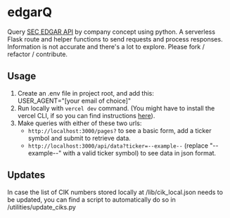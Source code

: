 # edgarQ

Query [SEC EDGAR API](https://www.sec.gov/edgar/sec-api-documentation) by company concept using python. A serverless Flask route and helper functions to send requests and process responses. Information is not accurate and there's a lot to explore. Please fork / refactor / contribute.

## Usage

1. Create an .env file in project root, and add this:  
   USER_AGENT="[your email of choice]"
2. Run locally with `vercel dev` command. (You might have to install the vercel CLI, if so you can find instructions [here](https://vercel.com/docs/cli)).
3. Make queries with either of these two urls:
   - `http://localhost:3000/pages?` to see a basic form, add a ticker symbol and submit to retrieve data.
   - `http://localhost:3000/api/data?ticker=--example--` (replace "--example--" with a valid ticker symbol) to see data in json format.

## Updates

In case the list of CIK numbers stored locally at /lib/cik_local.json needs to be updated, you can find a script to automatically do so in /utilities/update_ciks.py
